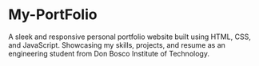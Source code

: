# My-PortFolio
A sleek and responsive personal portfolio website built using HTML, CSS, and JavaScript. Showcasing my skills, projects, and resume as an engineering student from Don Bosco Institute of Technology.
